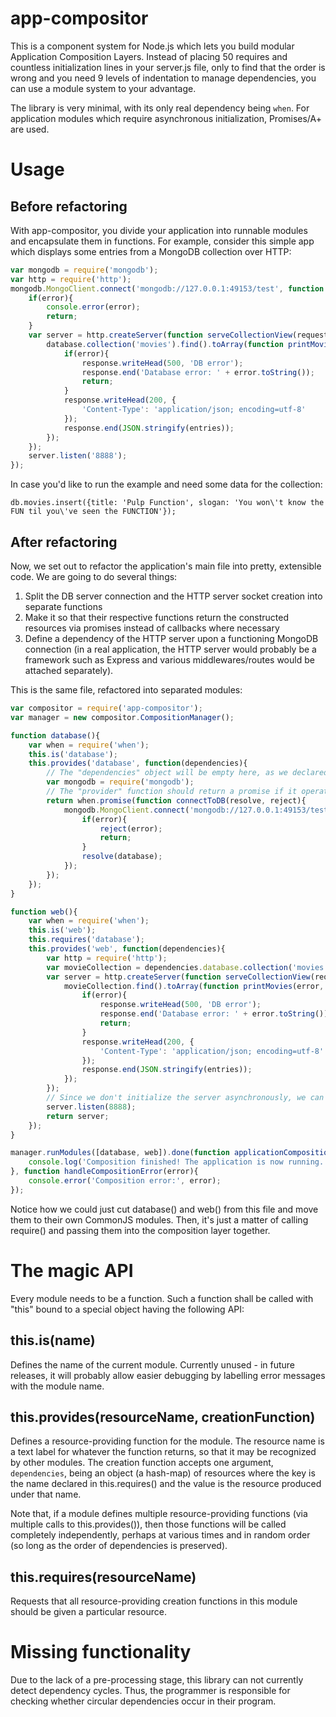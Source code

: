 # app-compositor #
This is a component system for Node.js which lets you build modular Application Composition Layers. Instead of placing 50 requires and countless initialization lines in your server.js file, only to find that the order is wrong and you need 9 levels of indentation to manage dependencies, you can use a module system to your advantage.

The library is very minimal, with its only real dependency being `when`. For application modules which require asynchronous initialization, Promises/A+ are used.

# Usage #

## Before refactoring ##
With app-compositor, you divide your application into runnable modules and encapsulate them in functions. For example, consider this simple app which displays some entries from a MongoDB collection over HTTP:

```js
var mongodb = require('mongodb');
var http = require('http');
mongodb.MongoClient.connect('mongodb://127.0.0.1:49153/test', function initializeServer(error, database){
    if(error){
        console.error(error);
        return;
    }
    var server = http.createServer(function serveCollectionView(request, response){
        database.collection('movies').find().toArray(function printMovies(error, entries){
            if(error){
				response.writeHead(500, 'DB error');
				response.end('Database error: ' + error.toString());
				return;
			}
			response.writeHead(200, {
				'Content-Type': 'application/json; encoding=utf-8'
			});
			response.end(JSON.stringify(entries));
        });
    });
	server.listen('8888');
});
```

In case you'd like to run the example and need some data for the collection:
```
db.movies.insert({title: 'Pulp Function', slogan: 'You won\'t know the FUN til you\'ve seen the FUNCTION'});
```

## After refactoring ##
Now, we set out to refactor the application's main file into pretty, extensible code. We are going to do several things:
1. Split the DB server connection and the HTTP server socket creation into separate functions
2. Make it so that their respective functions return the constructed resources via promises instead of callbacks where necessary
3. Define a dependency of the HTTP server upon a functioning MongoDB connection (in a real application, the HTTP server would probably be a framework such as Express and various middlewares/routes would be attached separately).

This is the same file, refactored into separated modules:
```js
var compositor = require('app-compositor');
var manager = new compositor.CompositionManager();

function database(){
	var when = require('when');
	this.is('database');
	this.provides('database', function(dependencies){
		// The "dependencies" object will be empty here, as we declared none.
		var mongodb = require('mongodb');
		// The "provider" function should return a promise if it operates asynchronously. This promise will later be resolved with a working DB connection.
		return when.promise(function connectToDB(resolve, reject){
			mongodb.MongoClient.connect('mongodb://127.0.0.1:49153/test', function connected(error, database){
				if(error){
					reject(error);
					return;
				}
				resolve(database);
			});
		});
	});
}

function web(){
	var when = require('when');
	this.is('web');
	this.requires('database');
	this.provides('web', function(dependencies){
		var http = require('http');
		var movieCollection = dependencies.database.collection('movies');
		var server = http.createServer(function serveCollectionView(request, response){
			movieCollection.find().toArray(function printMovies(error, entries){
				if(error){
					response.writeHead(500, 'DB error');
					response.end('Database error: ' + error.toString());
					return;
				}
				response.writeHead(200, {
					'Content-Type': 'application/json; encoding=utf-8'
				});
				response.end(JSON.stringify(entries));
			});
		});
		// Since we don't initialize the server asynchronously, we can simply return it without using Promises.
		server.listen(8888);
		return server;
	});
}

manager.runModules([database, web]).done(function applicationCompositionFinished(results){
	console.log('Composition finished! The application is now running.');
}, function handleCompositionError(error){
	console.error('Composition error:', error);
});
```

Notice how we could just cut database() and web() from this file and move them to their own CommonJS modules. Then, it's just a matter of calling require() and passing them into the composition layer together.

# The magic API #
Every module needs to be a function. Such a function shall be called with "this" bound to a special object having the following API:

## this.is(name) ##
Defines the name of the current module. Currently unused - in future releases, it will probably allow easier debugging by labelling error messages with the module name.

## this.provides(resourceName, creationFunction) ##
Defines a resource-providing function for the module. The resource name is a text label for whatever the function returns, so that it may be recognized by other modules.
The creation function accepts one argument, `dependencies`, being an object (a hash-map) of resources where the key is the name declared in this.requires() and the value is the resource produced under that name.

Note that, if a module defines multiple resource-providing functions (via multiple calls to this.provides()), then those functions will be called completely independently, perhaps at various times and in random order (so long as the order of dependencies is preserved).

## this.requires(resourceName) ##
Requests that all resource-providing creation functions in this module should be given a particular resource.

# Missing functionality #
Due to the lack of a pre-processing stage, this library can not currently detect dependency cycles. Thus, the programmer is responsible for checking whether circular dependencies occur in their program.